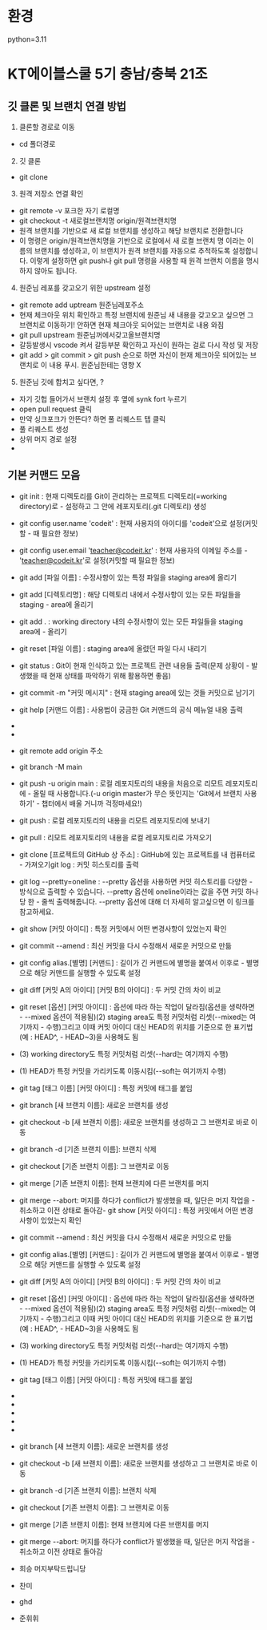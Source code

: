 # 환경
python=3.11

# KT에이블스쿨 5기 충남/충북 21조 
## 깃 클론 및 브랜치 연결 방법
1. 클론할 경로로 이동
- cd 폴더경로

2. 깃 클론 
- git clone 

3. 원격 저장소 연결 확인 
- git remote -v 포크한 자기 로컬명
- git checkout -t 새로컬브랜치명 origin/원격브랜치명
- 원격 브랜치를 기반으로 새 로컬 브랜치를 생성하고 해당 브랜치로 전환합니다
- 이 명령은 origin/원격브랜치명을 기반으로 로컬에서 새 로켤 브랜치 명 이라는 이름의 브랜치를 생성하고, 이 브랜치가 원격 브랜치를 자동으로 추적하도록 설정합니다. 이렇게 설정하면 git push나 git pull 명령을 사용할 때 원격 브랜치 이름을 명시하지 않아도 됩니다.

4. 원준님 레포를 갖고오기 위한 upstream 설정
- git remote add uptream 원준님레포주소
- 현재 체크아웃 위치 확인하고 특정 브랜치에 원준님 새 내용을 갖고오고 싶으면 그 브랜치로 이동하기! 안하면 현재 체크아웃 되어있는 브랜치로 내용 와짐
- git pull upstream 원준님꺼에서갖고올브랜치명
- 갈등발생시 vscode 켜서 갈등부분 확인하고 자신이 원하는 걸로 다시 작성 및 저장
- git add > git commit > git push 순으로 하면 자신이 현재 체크아웃 되어있는 브랜치로 이 내용 푸시. 원준님한테는 영향 X 

5. 원준님 깃에 합치고 싶다면, ? 
- 자기 깃헙 들어가서 브랜치 설정 후 옆에 synk fort 누르기
- open pull request 클릭
- 만약 싱크포크가 안뜬다? 하면 풀 리퀘스트 탭 클릭 
- 풀 리퀘스트 생성
- 상위 머지 경로 설정
- 
## 기본 커맨드 모음
- git init : 현재 디렉토리를 Git이 관리하는 프로젝트 디렉토리(=working directory)로 - 설정하고 그 안에 레포지토리(.git 디렉토리) 생성
- git config user.name 'codeit' : 현재 사용자의 아이디를 'codeit'으로 설정(커밋할 - 때 필요한 정보)
- git config user.email 'teacher@codeit.kr' : 현재 사용자의 이메일 주소를 - 'teacher@codeit.kr'로 설정(커밋할 때 필요한 정보)
- git add [파일 이름] : 수정사항이 있는 특정 파일을 staging area에 올리기
- git add [디렉토리명] : 해당 디렉토리 내에서 수정사항이 있는 모든 파일들을 staging - area에 올리기
- git add . : working directory 내의 수정사항이 있는 모든 파일들을 staging area에 - 올리기
- git reset [파일 이름] : staging area에 올렸던 파일 다시 내리기
- git status : Git이 현재 인식하고 있는 프로젝트 관련 내용들 출력(문제 상황이 - 발생했을 때 현재 상태를 파악하기 위해 활용하면 좋음)
- git commit -m "커밋 메시지" : 현재 staging area에 있는 것들 커밋으로 남기기
- git help [커맨드 이름] : 사용법이 궁금한 Git 커맨드의 공식 메뉴얼 내용 출력
- 
- 
- git remote add origin 주소
- git branch -M main
- git push -u origin main : 로컬 레포지토리의 내용을 처음으로 리모트 레포지토리에 - 올릴 때 사용합니다.(-u origin master가 무슨 뜻인지는 'Git에서 브랜치 사용하기' - 챕터에서 배울 거니까 걱정마세요!)
- git push : 로컬 레포지토리의 내용을 리모트 레포지토리에 보내기
- git pull : 리모트 레포지토리의 내용을 로컬 레포지토리로 가져오기
- git clone [프로젝트의 GitHub 상 주소] : GitHub에 있는 프로젝트를 내 컴퓨터로 - 가져오기git log : 커밋 히스토리를 출력
- git log --pretty=oneline : --pretty 옵션을 사용하면 커밋 히스토리를 다양한 - 방식으로 출력할 수 있습니다. --pretty 옵션에 oneline이라는 값을 주면 커밋 하나당 한 - 줄씩 출력해줍니다. --pretty 옵션에 대해 더 자세히 알고싶으면 이 링크를 참고하세요.
- git show [커밋 아이디] : 특정 커밋에서 어떤 변경사항이 있었는지 확인
- git commit --amend : 최신 커밋을 다시 수정해서 새로운 커밋으로 만듦
- git config alias.[별명] [커맨드] : 길이가 긴 커맨드에 별명을 붙여서 이후로 - 별명으로 해당 커맨드를 실행할 수 있도록 설정
- git diff [커밋 A의 아이디] [커밋 B의 아이디] : 두 커밋 간의 차이 비교
- git reset [옵션] [커밋 아이디] : 옵션에 따라 하는 작업이 달라짐(옵션을 생략하면 - --mixed 옵션이 적용됨)(2) staging area도 특정 커밋처럼 리셋(--mixed는 여기까지 - 수행)그리고 이때 커밋 아이디 대신 HEAD의 위치를 기준으로 한 표기법(예 : HEAD^, - HEAD~3)을 사용해도 됨
- (3) working directory도 특정 커밋처럼 리셋(--hard는 여기까지 수행)
- (1) HEAD가 특정 커밋을 가리키도록 이동시킴(--soft는 여기까지 수행)
- git tag [태그 이름] [커밋 아이디] : 특정 커밋에 태그를 붙임
- git branch [새 브랜치 이름]: 새로운 브랜치를 생성
- git checkout -b [새 브랜치 이름]: 새로운 브랜치를 생성하고 그 브랜치로 바로 이동
- git branch -d [기존 브랜치 이름]: 브랜치 삭제
- git checkout [기존 브랜치 이름]: 그 브랜치로 이동
- git merge [기존 브랜치 이름]: 현재 브랜치에 다른 브랜치를 머지
- git merge --abort: 머지를 하다가 conflict가 발생했을 때, 일단은 머지 작업을 - 취소하고 이전 상태로 돌아감- git show [커밋 아이디] : 특정 커밋에서 어떤 변경사항이 있었는지 확인
- git commit --amend : 최신 커밋을 다시 수정해서 새로운 커밋으로 만듦
- git config alias.[별명] [커맨드] : 길이가 긴 커맨드에 별명을 붙여서 이후로 - 별명으로 해당 커맨드를 실행할 수 있도록 설정
- git diff [커밋 A의 아이디] [커밋 B의 아이디] : 두 커밋 간의 차이 비교
- git reset [옵션] [커밋 아이디] : 옵션에 따라 하는 작업이 달라짐(옵션을 생략하면 - --mixed 옵션이 적용됨)(2) staging area도 특정 커밋처럼 리셋(--mixed는 여기까지 - 수행)그리고 이때 커밋 아이디 대신 HEAD의 위치를 기준으로 한 표기법(예 : HEAD^, - HEAD~3)을 사용해도 됨
- (3) working directory도 특정 커밋처럼 리셋(--hard는 여기까지 수행)
- (1) HEAD가 특정 커밋을 가리키도록 이동시킴(--soft는 여기까지 수행)
- git tag [태그 이름] [커밋 아이디] : 특정 커밋에 태그를 붙임
- 
- 
- 
- 
- 
- git branch [새 브랜치 이름]: 새로운 브랜치를 생성
- git checkout -b [새 브랜치 이름]: 새로운 브랜치를 생성하고 그 브랜치로 바로 이동
- git branch -d [기존 브랜치 이름]: 브랜치 삭제
- git checkout [기존 브랜치 이름]: 그 브랜치로 이동
- git merge [기존 브랜치 이름]: 현재 브랜치에 다른 브랜치를 머지
- git merge --abort: 머지를 하다가 conflict가 발생했을 때, 일단은 머지 작업을 - 취소하고 이전 상태로 돌아감

- 희승 머지부탁드립니당
- 찬미
- ghd
- 준휘휘

